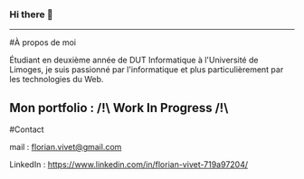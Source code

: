 ### Hi there 👋

----------------

#À propos de moi 

Étudiant en deuxième année de DUT Informatique à l'Université de Limoges, je suis passionné par l'informatique et plus particulièrement par les technologies du Web.

Mon portfolio : /!\ Work In Progress /!\
----------------

#Contact

mail : florian.vivet@gmail.com

LinkedIn : https://www.linkedin.com/in/florian-vivet-719a97204/

